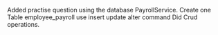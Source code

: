 Added practise question using the database PayrollService.
Create one Table employee_payroll
use insert 
update
alter command
Did Crud operations.
